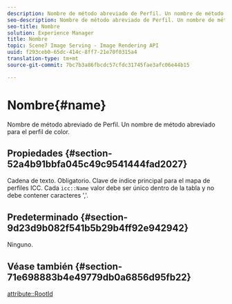 ```yaml
---
description: Nombre de método abreviado de Perfil. Un nombre de método abreviado para el perfil de color.
seo-description: Nombre de método abreviado de Perfil. Un nombre de método abreviado para el perfil de color.
seo-title: Nombre
solution: Experience Manager
title: Nombre
topic: Scene7 Image Serving - Image Rendering API
uuid: f293ceb0-65dc-414c-8ff7-21e70f0315a4
translation-type: tm+mt
source-git-commit: 7bc7b3a86fbcdc57cfdc31745fae3afc06e44b15

---
```



# Nombre{#name}

Nombre de método abreviado de Perfil. Un nombre de método abreviado para el perfil de color.

## Propiedades {#section-52a4b91bbfa045c49c9541444fad2027}

Cadena de texto. Obligatorio. Clave de índice principal para el mapa de perfiles ICC. Cada `icc::Name` valor debe ser único dentro de la tabla y no debe contener caracteres &#39;,&#39;.

## Predeterminado {#section-9d23d9b082f541b5b29b4ff92e942942}

Ninguno.

## Véase también {#section-71e698883b4e49779db0a6856d95fb22}

[attribute::RootId](../../../../../ir-api/material-cat/image-rendering-api-ref/c-ir-material-catalog/c-ir-attributes-reference/r-ir-rootid.md#reference-54b42b7125824be593378c1accb70d5a)
